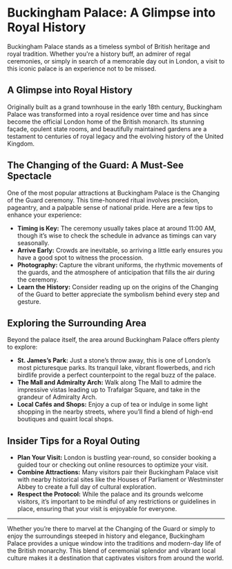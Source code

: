 # Buckingham Palace: A Glimpse into Royal History

Buckingham Palace stands as a timeless symbol of British heritage and royal tradition. Whether you're a history buff, an admirer of regal ceremonies, or simply in search of a memorable day out in London, a visit to this iconic palace is an experience not to be missed.

## A Glimpse into Royal History

Originally built as a grand townhouse in the early 18th century, Buckingham Palace was transformed into a royal residence over time and has since become the official London home of the British monarch. Its stunning façade, opulent state rooms, and beautifully maintained gardens are a testament to centuries of royal legacy and the evolving history of the United Kingdom.

## The Changing of the Guard: A Must-See Spectacle

One of the most popular attractions at Buckingham Palace is the Changing of the Guard ceremony. This time-honored ritual involves precision, pageantry, and a palpable sense of national pride. Here are a few tips to enhance your experience:

- **Timing is Key:** The ceremony usually takes place at around 11:00 AM, though it’s wise to check the schedule in advance as timings can vary seasonally.
- **Arrive Early:** Crowds are inevitable, so arriving a little early ensures you have a good spot to witness the procession.
- **Photography:** Capture the vibrant uniforms, the rhythmic movements of the guards, and the atmosphere of anticipation that fills the air during the ceremony.
- **Learn the History:** Consider reading up on the origins of the Changing of the Guard to better appreciate the symbolism behind every step and gesture.

## Exploring the Surrounding Area

Beyond the palace itself, the area around Buckingham Palace offers plenty to explore:

- **St. James’s Park:** Just a stone’s throw away, this is one of London’s most picturesque parks. Its tranquil lake, vibrant flowerbeds, and rich birdlife provide a perfect counterpoint to the regal buzz of the palace.
- **The Mall and Admiralty Arch:** Walk along The Mall to admire the impressive vistas leading up to Trafalgar Square, and take in the grandeur of Admiralty Arch.
- **Local Cafés and Shops:** Enjoy a cup of tea or indulge in some light shopping in the nearby streets, where you’ll find a blend of high-end boutiques and quaint local shops.

## Insider Tips for a Royal Outing

- **Plan Your Visit:** London is bustling year-round, so consider booking a guided tour or checking out online resources to optimize your visit.
- **Combine Attractions:** Many visitors pair their Buckingham Palace visit with nearby historical sites like the Houses of Parliament or Westminster Abbey to create a full day of cultural exploration.
- **Respect the Protocol:** While the palace and its grounds welcome visitors, it’s important to be mindful of any restrictions or guidelines in place, ensuring that your visit is enjoyable for everyone.

---

Whether you’re there to marvel at the Changing of the Guard or simply to enjoy the surroundings steeped in history and elegance, Buckingham Palace provides a unique window into the traditions and modern-day life of the British monarchy. This blend of ceremonial splendor and vibrant local culture makes it a destination that captivates visitors from around the world.
